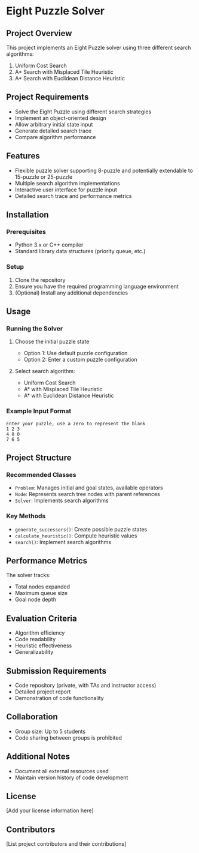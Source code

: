 # Eight Puzzle Solver

## Project Overview
This project implements an Eight Puzzle solver using three different search algorithms:
1. Uniform Cost Search
2. A* Search with Misplaced Tile Heuristic
3. A* Search with Euclidean Distance Heuristic

## Project Requirements
- Solve the Eight Puzzle using different search strategies
- Implement an object-oriented design
- Allow arbitrary initial state input
- Generate detailed search trace
- Compare algorithm performance

## Features
- Flexible puzzle solver supporting 8-puzzle and potentially extendable to 15-puzzle or 25-puzzle
- Multiple search algorithm implementations
- Interactive user interface for puzzle input
- Detailed search trace and performance metrics

## Installation

### Prerequisites
- Python 3.x or C++ compiler
- Standard library data structures (priority queue, etc.)

### Setup
1. Clone the repository
2. Ensure you have the required programming language environment
3. (Optional) Install any additional dependencies

## Usage

### Running the Solver
1. Choose the initial puzzle state
   - Option 1: Use default puzzle configuration
   - Option 2: Enter a custom puzzle configuration

2. Select search algorithm:
   - Uniform Cost Search
   - A* with Misplaced Tile Heuristic
   - A* with Euclidean Distance Heuristic

### Example Input Format
```
Enter your puzzle, use a zero to represent the blank
1 2 3
4 8 0
7 6 5
```

## Project Structure

### Recommended Classes
- `Problem`: Manages initial and goal states, available operators
- `Node`: Represents search tree nodes with parent references
- `Solver`: Implements search algorithms

### Key Methods
- `generate_successors()`: Create possible puzzle states
- `calculate_heuristic()`: Compute heuristic values
- `search()`: Implement search algorithms

## Performance Metrics
The solver tracks:
- Total nodes expanded
- Maximum queue size
- Goal node depth

## Evaluation Criteria
- Algorithm efficiency
- Code readability
- Heuristic effectiveness
- Generalizability

## Submission Requirements
- Code repository (private, with TAs and instructor access)
- Detailed project report
- Demonstration of code functionality

## Collaboration
- Group size: Up to 5 students
- Code sharing between groups is prohibited

## Additional Notes
- Document all external resources used
- Maintain version history of code development

## License
[Add your license information here]

## Contributors
[List project contributors and their contributions]
